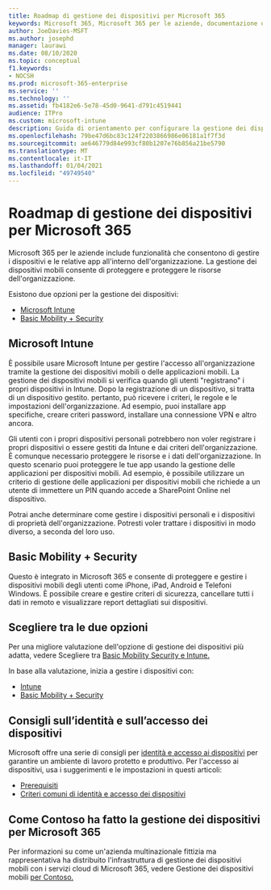 ```yaml
---
title: Roadmap di gestione dei dispositivi per Microsoft 365
keywords: Microsoft 365, Microsoft 365 per le aziende, documentazione di Microsoft 365, gestione dei dispositivi mobili, Intune
author: JoeDavies-MSFT
ms.author: josephd
manager: laurawi
ms.date: 08/10/2020
ms.topic: conceptual
f1.keywords:
- NOCSH
ms.prod: microsoft-365-enterprise
ms.service: ''
ms.technology: ''
ms.assetid: fb4182e6-5e78-45d0-9641-d791c4519441
audience: ITPro
ms.custom: microsoft-intune
description: Guida di orientamento per configurare la gestione dei dispositivi per Microsoft 365.
ms.openlocfilehash: 79be47d6bc83c124f2203866986e06181a1f7f3d
ms.sourcegitcommit: ae646779d84e993cf80b1207e76b856a21be5790
ms.translationtype: MT
ms.contentlocale: it-IT
ms.lasthandoff: 01/04/2021
ms.locfileid: "49749540"
---
```

# <a name="device-management-roadmap-for-microsoft-365"></a>Roadmap di gestione dei dispositivi per Microsoft 365

Microsoft 365 per le aziende include funzionalità che consentono di gestire i dispositivi e le relative app all'interno dell'organizzazione. La gestione dei dispositivi mobili consente di proteggere e proteggere le risorse dell'organizzazione.

Esistono due opzioni per la gestione dei dispositivi:

- [Microsoft Intune](#microsoft-intune)
- [Basic Mobility + Security](#basic-mobility-and-security)

## <a name="microsoft-intune"></a>Microsoft Intune

È possibile usare Microsoft Intune per gestire l'accesso all'organizzazione tramite la gestione dei dispositivi mobili o delle applicazioni mobili. La gestione dei dispositivi mobili si verifica quando gli utenti "registrano" i propri dispositivi in Intune. Dopo la registrazione di un dispositivo, si tratta di un dispositivo gestito. pertanto, può ricevere i criteri, le regole e le impostazioni dell'organizzazione. Ad esempio, puoi installare app specifiche, creare criteri password, installare una connessione VPN e altro ancora.

Gli utenti con i propri dispositivi personali potrebbero non voler registrare i propri dispositivi o essere gestiti da Intune e dai criteri dell'organizzazione. È comunque necessario proteggere le risorse e i dati dell'organizzazione. In questo scenario puoi proteggere le tue app usando la gestione delle applicazioni per dispositivi mobili. Ad esempio, è possibile utilizzare un criterio di gestione delle applicazioni per dispositivi mobili che richiede a un utente di immettere un PIN quando accede a SharePoint Online nel dispositivo.

Potrai anche determinare come gestire i dispositivi personali e i dispositivi di proprietà dell'organizzazione. Potresti voler trattare i dispositivi in modo diverso, a seconda del loro uso.

## <a name="basic-mobility-and-security"></a>Basic Mobility + Security

Questo è integrato in Microsoft 365 e consente di proteggere e gestire i dispositivi mobili degli utenti come iPhone, iPad, Android e Telefoni Windows. È possibile creare e gestire criteri di sicurezza, cancellare tutti i dati in remoto e visualizzare report dettagliati sui dispositivi.

## <a name="choose-between-the-two-options"></a>Scegliere tra le due opzioni

Per una migliore valutazione dell'opzione di gestione dei dispositivi più adatta, vedere Scegliere tra [Basic Mobility Security e Intune.](https://docs.microsoft.com/office365/securitycompliance/choose-between-mdm-and-intune)

In base alla valutazione, inizia a gestire i dispositivi con:

- [Intune](https://docs.microsoft.com/mem/intune/fundamentals/planning-guide)
- [Basic Mobility + Security](https://support.microsoft.com/office/set-up-basic-mobility-and-security-dd892318-bc44-4eb1-af00-9db5430be3cd)
 
## <a name="identity-and-device-access-recommendations"></a>Consigli sull’identità e sull’accesso dei dispositivi

Microsoft offre una serie di consigli per [identità e accesso ai dispositivi](../security/office-365-security/microsoft-365-policies-configurations.md) per garantire un ambiente di lavoro protetto e produttivo. Per l'accesso ai dispositivi, usa i suggerimenti e le impostazioni in questi articoli:

- [Prerequisiti](../security/office-365-security/identity-access-prerequisites.md)
- [Criteri comuni di identità e accesso dei dispositivi](../security/office-365-security/identity-access-policies.md)

## <a name="how-contoso-did-device-management-for-microsoft-365"></a>Come Contoso ha fatto la gestione dei dispositivi per Microsoft 365

Per informazioni su come un'azienda multinazionale fittizia ma rappresentativa ha distribuito l'infrastruttura di gestione dei dispositivi mobili con i servizi cloud di Microsoft 365, vedere Gestione dei dispositivi mobili [per Contoso.](contoso-mdm.md)
